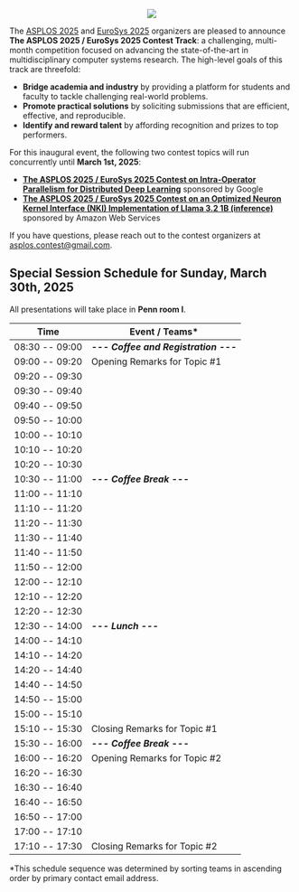 <p align="center">
<img src="images/asplos-2025-contest-logo.png">
</p>

The [ASPLOS 2025](https://www.asplos-conference.org/asplos2025/) and [EuroSys 2025](https://2025.eurosys.org/) organizers are pleased to announce **The ASPLOS 2025 / EuroSys 2025 Contest Track**:
a challenging, multi-month competition focused on advancing the state-of-the-art in multidisciplinary computer systems research.
The high-level goals of this track are threefold:

 * **Bridge academia and industry** by providing a platform for students and faculty to tackle challenging real-world problems.
 * **Promote practical solutions** by soliciting submissions that are efficient, effective, and reproducible.
 * **Identify and reward talent** by affording recognition and prizes to top performers.

For this inaugural event, the following two contest topics will run concurrently until **March 1st, 2025**:

 * **[The ASPLOS 2025 / EuroSys 2025 Contest on Intra-Operator Parallelism for Distributed Deep Learning](https://github.com/asplos-contest/2025/blob/main/IOPDDL.md)** sponsored by Google
 * **[The ASPLOS 2025 / EuroSys 2025 Contest on an Optimized Neuron Kernel Interface (NKI) Implementation of Llama 3.2 1B (inference)](https://github.com/asplos-contest/2025/blob/main/OPTNKI.md)** sponsored by Amazon Web Services

If you have questions, please reach out to the contest organizers at [asplos.contest@gmail.com](mailto:asplos.contest@gmail.com).

## Special Session Schedule for Sunday, March 30th, 2025

All presentations will take place in **Penn room I**.  

<div align="center">

|           Time | Event / Teams*
| ---------------|--------------------------------------
| 08:30 -- 09:00 | ***--- Coffee and Registration ---***
| 09:00 -- 09:20 | Opening Remarks for Topic #1
| 09:20 -- 09:30 |
| 09:30 -- 09:40 |
| 09:40 -- 09:50 |
| 09:50 -- 10:00 |
| 10:00 -- 10:10 |
| 10:10 -- 10:20 |
| 10:20 -- 10:30 |
| 10:30 -- 11:00 | ***--- Coffee Break ---***
| 11:00 -- 11:10 | 
| 11:10 -- 11:20 |
| 11:20 -- 11:30 |
| 11:30 -- 11:40 |
| 11:40 -- 11:50 |
| 11:50 -- 12:00 |
| 12:00 -- 12:10 |
| 12:10 -- 12:20 | 
| 12:20 -- 12:30 | 
| 12:30 -- 14:00 | ***--- Lunch ---***
| 14:00 -- 14:10 | 
| 14:10 -- 14:20 | 
| 14:20 -- 14:40 | 
| 14:40 -- 14:50 |
| 14:50 -- 15:00 |
| 15:00 -- 15:10 |
| 15:10 -- 15:30 | Closing Remarks for Topic #1
| 15:30 -- 16:00 | ***--- Coffee Break ---***
| 16:00 -- 16:20 | Opening Remarks for Topic #2
| 16:20 -- 16:30 |
| 16:30 -- 16:40 |
| 16:40 -- 16:50 |
| 16:50 -- 17:00 |
| 17:00 -- 17:10 |
| 17:10 -- 17:30 | Closing Remarks for Topic #2

</div>

*This schedule sequence was determined by sorting teams in ascending order by primary contact email address.
